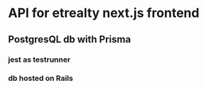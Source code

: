 # API for etrealty next.js frontend
## PostgresQL db with Prisma
### jest as testrunner
### db hosted on Rails
